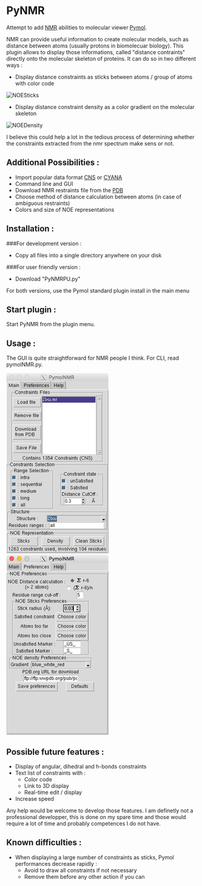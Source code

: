 PyNMR
=====
Attempt to add [NMR](http://en.wikipedia.org/wiki/Nuclear_magnetic_resonance) abilities to molecular viewer [Pymol](http://pymol.org).

NMR can provide useful information to create molecular models, such as distance between atoms (usually protons in biomolecuar biology).
This plugin allows to display those informations, called "distance contraints" directly onto the molecular skeleton of proteins.
It can do so in two different ways :

- Display distance constraints as sticks between atoms / group of atoms with color code

![NOESticks](pictures/sticks.tiff)

- Display distance constraint density as a color gradient on the molecular skeleton

![NOEDensity](pictures/density.tiff)

I believe this could help a lot in the tedious process of determining whether the 
constraints extracted from the nmr spectrum make sens or not.

Additional Possibilities :
---
- Import popular data format [CNS](http://cns-online.org) or [CYANA](http://www.cyana.org)
- Command line and GUI
- Download NMR restraints file from the [PDB](http://www.rcsb.org/pdb/home/home.do)
- Choose method of distance calculation between atoms (in case of ambiguous restraints)
- Colors and size of NOE representations

Installation :
------------
###For development version :
- Copy all files into a single directory anywhere on your disk

###For user friendly version :
- Download "PyNMRPU.py"

For both versions, use the Pymol standard plugin install in the main menu

Start plugin :
------------

Start PyNMR from the plugin menu.

Usage :
-----
The GUI is quite straightforward for NMR people I think. For CLI, read pymolNMR.py.

![Interface](pictures/mainWindow.tiff) ![Preferences](pictures/preferences.tiff)

Possible future features :
------------------------

* Display of angular, dihedral and h-bonds constraints
* Text list of constraints with :
    * Color code
    * Link to 3D display
    * Real-time edit / display
* Increase speed

Any help would be welcome to develop those features. I am definetly not a professional developper, this is done on my spare time and those would require a lot of time and probably competences I do not have.

Known difficulties :
------------------
* When displaying a large number of constraints as sticks, Pymol performances decrease rapidly :
    * Avoid to draw all constraints if not necessary
    * Remove them before any other action if you can